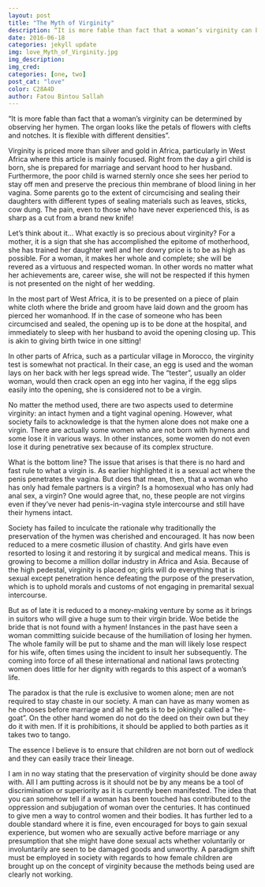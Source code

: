 ```yaml
---
layout: post
title: "The Myth of Virginity"
description: “It is more fable than fact that a woman’s virginity can be determined by observing her hymen. The organ looks like the petals of flowers with clefts and notches. It is flexible with different densities”.
date: 2016-06-18
categories: jekyll update
img: love_Myth_of_Virginity.jpg
img_description:
img_cred:
categories: [one, two]
post_cat: "love"
color: C28A4D
author: Fatou Bintou Sallah
---
```

“It is more fable than fact that a woman’s virginity can be determined by observing her hymen. The organ looks like the petals of flowers with clefts and notches. It is flexible with different densities”.

Virginity is priced more than silver and gold in Africa, particularly in West Africa where this article is mainly focused. Right from the day a girl child is born, she is prepared for marriage and servant hood to her husband. Furthermore, the poor child is warned sternly once she sees her period to stay off men and preserve the precious thin membrane of blood lining in her vagina. Some parents go to the extent of circumcising and sealing their daughters with different types of sealing materials such as leaves, sticks, cow dung. The pain, even to those who have never experienced this, is as sharp as a cut from a brand new knife!

Let’s think about it... What exactly is so precious about virginity? For a mother, it is a sign that she has accomplished the epitome of motherhood, she has trained her daughter well and her dowry price is to be as high as possible.  For a woman, it makes her whole and complete; she will be revered as a virtuous and respected woman. In other words no matter what her achievements are, career wise, she will not be respected if this hymen is not  presented on the night of her wedding.

In the most part of West Africa, it is to be presented on a piece of plain white cloth where the bride and groom have laid down and the groom has pierced her womanhood. If in the case of someone who has been circumcised and sealed, the opening up is to be done at the hospital, and immediately to sleep with her husband to avoid the opening closing up. This is akin to giving birth twice in one sitting!

In other parts of Africa, such as a particular village in Morocco, the virginity test is somewhat not practical. In their case, an egg is used and the woman lays on her back with her legs spread wide. The “tester”, usually an older woman, would then crack open an egg into her vagina, if the egg slips easily into the opening, she is considered not to be a virgin.

No matter the method used, there are two aspects used to determine virginity: an intact hymen and a tight vaginal opening. However, what society fails to acknowledge is that the hymen alone does not make one a virgin. There are actually some women who are not born with hymens and some lose it in various ways. In other instances, some women do not even lose it during penetrative sex because of its complex structure.

What is the bottom line? The issue that arises is that there is no hard and fast rule to what a virgin is. As earlier highlighted it is a sexual act where the penis penetrates the vagina. But does that mean, then, that a woman who has only had female partners is a virgin? Is a homosexual who has only had anal sex, a virgin? One would agree that, no, these people are not virgins even if they’ve never had penis-in-vagina style intercourse and still have their hymens intact.

Society has failed to inculcate the rationale why traditionally the preservation of the hymen was cherished and encouraged. It has now been reduced to a mere cosmetic illusion of chastity. And girls have even resorted to losing it and restoring it by surgical and medical means. This is growing to become a million dollar industry in Africa and Asia. Because of the high pedestal, virginity is placed on; girls will do everything that is sexual except penetration hence defeating the purpose of the preservation, which is to uphold morals and customs of not engaging in premarital sexual intercourse. 

But as of late it is reduced to a money-making venture by some as it brings in suitors who will give a huge sum to their virgin bride. Woe betide the bride that is not found with a hymen! Instances in the past have seen a woman committing suicide because of the humiliation of losing her hymen. The whole family will be put to shame and the man will likely lose respect for his wife, often times using the incident to insult her subsequently. The coming into force of all these international and national laws protecting women does little for her dignity with regards to this aspect of a woman’s life.

The paradox is that the rule is exclusive to women alone; men are not required to stay chaste in our society. A man can have as many women as he chooses before marriage and all he gets is to be jokingly called a “he-goat”. On the other hand women do not do the deed on their own but they do it with men. If it is prohibitions, it should be applied to both parties as it takes two to tango.

The essence I believe is to ensure that children are not born out of wedlock and they can easily trace their lineage.

I am in no way stating that the preservation of virginity should be done away with. All I am putting across is it should not be by any means be a tool of discrimination or superiority as it is currently been manifested. The idea that you can somehow tell if a woman has been touched has contributed to the oppression and subjugation of woman over the centuries. It has continued to give men a way to control women and their bodies. It has further led to a double standard where it is fine, even encouraged for boys to gain sexual experience, but women who are sexually active before marriage or any presumption that she might have done sexual acts whether voluntarily or involuntarily are seen to be damaged goods and unworthy. A paradigm shift must be employed in society with regards to how female children are brought up on the concept of virginity because the methods being used are clearly not working.
